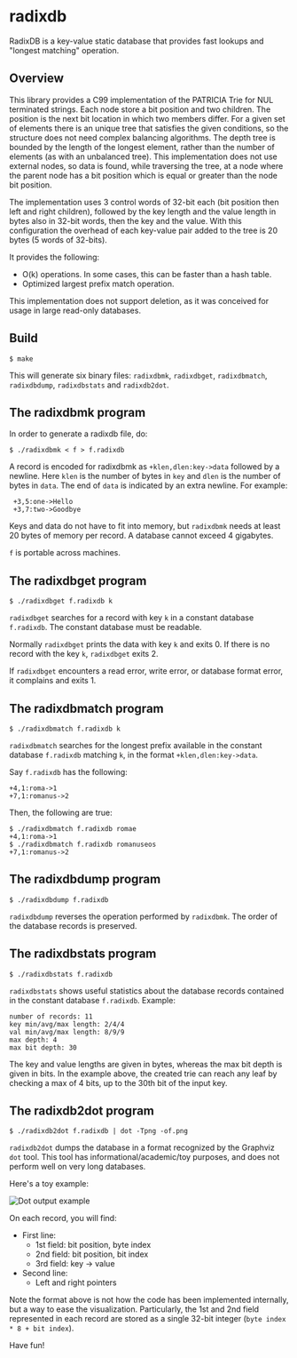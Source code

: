 radixdb
=======

RadixDB is a key-value static database that provides fast lookups and "longest
matching" operation.


Overview
--------

This library provides a C99 implementation of the PATRICIA Trie for NUL
terminated strings.  Each node store a bit position and two children.  The
position is the next bit location in which two members differ.  For a given set
of elements there is an unique tree that satisfies the given conditions, so the
structure does not need complex balancing algorithms.  The depth tree is
bounded by the length of the longest element, rather than the number of
elements (as with an unbalanced tree).  This implementation does not use
external nodes, so data is found, while traversing the tree, at a node where
the parent node has a bit position which is equal or greater than the node bit
position.

The implementation uses 3 control words of 32-bit each (bit position then left
and right children), followed by the key length and the value length in bytes
also in 32-bit words, then the key and the value. With this configuration the
overhead of each key-value pair added to the tree is 20 bytes (5 words of
32-bits).

It provides the following:
 * O(k) operations. In some cases, this can be faster than a hash table.
 * Optimized largest prefix match operation.

This implementation does not support deletion, as it was conceived for usage in
large read-only databases.


Build
-----

    $ make

This will generate six binary files: `radixdbmk`, `radixdbget`, `radixdbmatch`,
`radixdbdump`, `radixdbstats` and `radixdb2dot`.


The radixdbmk program
---------------------

In order to generate a radixdb file, do:

    $ ./radixdbmk < f > f.radixdb

A record is encoded for radixdbmk as `+klen,dlen:key->data` followed by a
newline. Here `klen` is the number of bytes in `key` and `dlen` is the number
of bytes in `data`. The end of `data` is indicated by an extra newline. For
example:

     +3,5:one->Hello
     +3,7:two->Goodbye

Keys and data do not have to fit into memory, but `radixdbmk` needs at least 20
bytes of memory per record. A database cannot exceed 4 gigabytes.

`f` is portable across machines.


The radixdbget program
----------------------

    $ ./radixdbget f.radixdb k

`radixdbget` searches for a record with key `k` in a constant database
`f.radixdb`. The constant database must be readable.

Normally `radixdbget` prints the data with key `k` and exits 0. If there is no
record with the key `k`, `radixdbget` exits 2.

If `radixdbget` encounters a read error, write error, or database format error,
it complains and exits 1.


The radixdbmatch program
------------------------

    $ ./radixdbmatch f.radixdb k

`radixdbmatch` searches for the longest prefix available in the constant
database `f.radixdb` matching `k`, in the format `+klen,dlen:key->data`.

Say `f.radixdb` has the following:

    +4,1:roma->1
    +7,1:romanus->2

Then, the following are true:

    $ ./radixdbmatch f.radixdb romae
    +4,1:roma->1
    $ ./radixdbmatch f.radixdb romanuseos
    +7,1:romanus->2


The radixdbdump program
-----------------------

    $ ./radixdbdump f.radixdb

`radixdbdump` reverses the operation performed by `radixdbmk`.  The order of
the database records is preserved.


The radixdbstats program
------------------------

    $ ./radixdbstats f.radixdb

`radixdbstats` shows useful statistics about the database records contained in
the constant database `f.radixdb`. Example:

    number of records: 11
    key min/avg/max length: 2/4/4
    val min/avg/max length: 8/9/9
    max depth: 4
    max bit depth: 30

The key and value lengths are given in bytes, whereas the max bit depth is
given in bits.  In the example above, the created trie can reach any leaf by
checking a max of 4 bits, up to the 30th bit of the input key.


The radixdb2dot program
-----------------------

    $ ./radixdb2dot f.radixdb | dot -Tpng -of.png

`radixdb2dot` dumps the database in a format recognized by the Graphviz `dot`
tool.  This tool has informational/academic/toy purposes, and does not perform
well on very long databases.

Here's a toy example:

![Dot output example](https://raw.githubusercontent.com/balena/radixdb/master/example.png)

On each record, you will find:
* First line:
  * 1st field: bit position, byte index
  * 2nd field: bit position, bit index
  * 3rd field: key -> value
* Second line:
  * Left and right pointers

Note the format above is not how the code has been implemented internally, but
a way to ease the visualization.  Particularly, the 1st and 2nd field
represented in each record are stored as a single 32-bit integer
(`byte index * 8 + bit index`).


Have fun!
